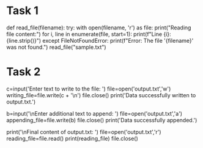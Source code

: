 # Task 1

def read_file(filename):
    try:
        with open(filename, 'r') as file:
            print("Reading file content:")
            for i, line in enumerate(file, start=1):
                print(f"Line {i}: {line.strip()}")
    except FileNotFoundError:
        print(f"Error: The file '{filename}' was not found.")
read_file("sample.txt")

# Task 2

c=input('Enter text to write to the file: ')
file=open('output.txt','w')
writing_file=file.write(c + '\n')
file.close()
print('Data successfully written to output.txt.')

b=input('\nEnter additional text to append: ')
file=open('output.txt','a')
appending_file=file.write(b)
file.close()
print('Data successfully appended.')

print('\nFinal content of output.txt: ')
file=open('output.txt','r')
reading_file=file.read()
print(reading_file)
file.close()
    
